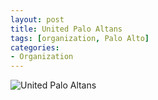 ```yaml
---
layout: post
title: United Palo Altans
tags: [organization, Palo Alto]
categories:
- Organization
---
```


![United Palo Altans](./img/upa.png)
